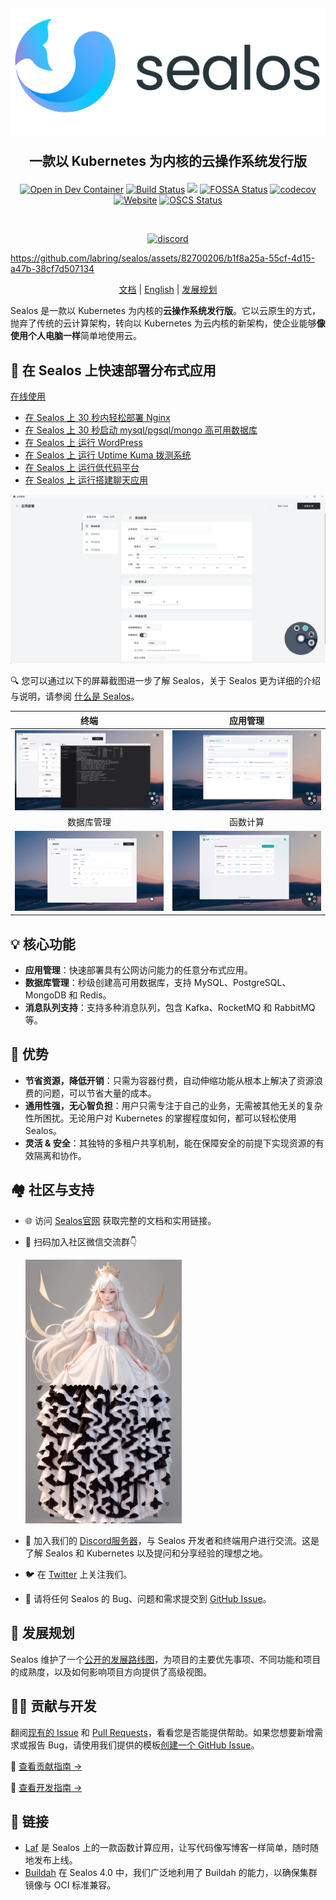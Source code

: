 <h2 align="center">

<picture>
  <source media="(prefers-color-scheme: dark)" srcset="./docs/4.0/img/sealos-left-dark.png" />
  <source media="(prefers-color-scheme: light)" srcset="./docs/4.0/img/sealos-left.png" />
  <img src="./docs/4.0/img/sealos-left.png" />
</picture>

一款以 Kubernetes 为内核的云操作系统发行版

</h2>

<div align="center">

[![Open in Dev Container](https://img.shields.io/static/v1?label=Dev%20Container&message=Open&color=blue&logo=visualstudiocode)](https://vscode.dev/github/labring/sealos)
[![Build Status](https://github.com/labring/sealos/actions/workflows/release.yml/badge.svg)](https://github.com/labring/sealos/actions)
[![](https://img.shields.io/docker/pulls/labring/kubernetes)](https://hub.docker.com/r/labring/kubernetes)
[![FOSSA Status](https://app.fossa.com/api/projects/git%2Bgithub.com%2Flabring%2Fsealos.svg?type=shield)](https://app.fossa.com/projects/git%2Bgithub.com%2Flabring%2Fsealos?ref=badge_shield)
[![codecov](https://codecov.io/gh/labring/sealos/branch/main/graph/badge.svg?token=e41ZDcj06N)](https://codecov.io/gh/labring/sealos)
[![Website](https://img.shields.io/website?url=https%3A%2F%2Fpostwoman.io&logo=Postwoman)](https://sealos.io)
[![OSCS Status](https://www.oscs1024.com/platform/badge/labring/sealos.svg?size=small)](https://www.oscs1024.com/project/labring/sealos?ref=badge_small)

<br />

[![discord](https://theme.zdassets.com/theme_assets/678183/cc59daa07820943e943c2fc283b9079d7003ff76.svg)](https://discord.gg/qzBmGGZGk7)

</div>

https://github.com/labring/sealos/assets/82700206/b1f8a25a-55cf-4d15-a47b-38cf7d507134

<p align="center">
  <a href="https://sealos.io/zh-Hans/docs/Intro">文档</a> |
  <a href="./README.md">English</a> | 
  <a href="https://github.com/orgs/labring/projects/4/views/9">发展规划</a>
</p>

Sealos 是一款以 Kubernetes 为内核的**云操作系统发行版**。它以云原生的方式，抛弃了传统的云计算架构，转向以 Kubernetes 为云内核的新架构，使企业能够**像使用个人电脑一样**简单地使用云。


## 🚀 在 Sealos 上快速部署分布式应用

[在线使用](https://cloud.sealos.io)

* [在 Sealos 上 30 秒内轻松部署 Nginx](https://sealos.io/docs/quick-start/app-deployments/use-app-launchpad)
* [在 Sealos 上 30 秒启动 mysql/pgsql/mongo 高可用数据库](https://sealos.io/docs/quick-start/app-deployments/install-db-with-database)
* [在 Sealos 上 运行 WordPress](https://sealos.io/docs/examples/blog-platform/install-wordpress)
* [在 Sealos 上 运行 Uptime Kuma 拨测系统](https://sealos.io/docs/examples/dial-testing-system/install-uptime-kuma)
* [在 Sealos 上 运行低代码平台](https://sealos.io/docs/category/low-code-platform)
* [在 Sealos 上 运行搭建聊天应用](https://sealos.io/docs/examples/social-communication/install-tailchat)

![](/docs/4.0/img/app-launchpad-zh.png)

🔍 您可以通过以下的屏幕截图进一步了解 Sealos，关于 Sealos 更为详细的介绍与说明，请参阅 [什么是 Sealos](https://sealos.io/docs/Intro)。

<div align="center">

| 终端 | 应用管理 |
| :---: | :---: |
| ![](/docs/4.0/img/terminal-zh.webp) | ![](/docs/4.0/img/app-launchpad-1-zh.webp) |
| 数据库管理 | 函数计算 |
| ![](/docs/4.0/img/database-zh.webp) | ![](/docs/4.0/img/laf-zh.webp) |

</div>

## 💡 核心功能

- **应用管理**：快速部署具有公网访问能力的任意分布式应用。
- **数据库管理**：秒级创建高可用数据库，支持 MySQL、PostgreSQL、MongoDB 和 Redis。
- **消息队列支持**：支持多种消息队列，包含 Kafka、RocketMQ 和 RabbitMQ 等。

## 🌟 优势

- **节省资源，降低开销**：只需为容器付费，自动伸缩功能从根本上解决了资源浪费的问题，可以节省大量的成本。
- **通用性强，无心智负担**：用户只需专注于自己的业务，无需被其他无关的复杂性所困扰。无论用户对 Kubernetes 的掌握程度如何，都可以轻松使用 Sealos。
- **灵活 & 安全**：其独特的多租户共享机制，能在保障安全的前提下实现资源的有效隔离和协作。


## 🏘️ 社区与支持

- 🌐 访问 [Sealos官网](https://sealos.io/) 获取完整的文档和实用链接。

- 📱 扫码加入社区微信交流群👇

  <img style="width: 250px;" src="/docs/4.0/img/sealos-qr-code.jpg">

- 💬 加入我们的 [Discord服务器](https://discord.gg/qzBmGGZGk7)，与 Sealos 开发者和终端用户进行交流。这是了解 Sealos 和 Kubernetes 以及提问和分享经验的理想之地。

- 🐦 在 [Twitter](https://twitter.com/sealosio) 上关注我们。

- 🐞 请将任何 Sealos 的 Bug、问题和需求提交到 [GitHub Issue](https://github.com/labring/sealos/issues/new/choose)。

## 🚧 发展规划

Sealos 维护了一个[公开的发展路线图](https://github.com/orgs/labring/projects/4/views/9)，为项目的主要优先事项、不同功能和项目的成熟度，以及如何影响项目方向提供了高级视图。

## 👩‍💻 贡献与开发

翻阅[现有的 Issue](https://github.com/labring/sealos/issues?q=is%3Aissue+is%3Aopen+sort%3Aupdated-desc) 和 [Pull Requests](https://github.com/labring/sealos/pulls?q=is%3Apr+is%3Aopen+sort%3Aupdated-desc)，看看您是否能提供帮助。如果您想要新增需求或报告 Bug，请使用我们提供的模板[创建一个 GitHub Issue](https://github.com/labring/sealos/issues/new/choose)。

📖 [查看贡献指南 →](./CONTRIBUTING.md)

🔧 [查看开发指南 →](./DEVELOPGUIDE.md)

## 🔗 链接

- [Laf](https://github.com/labring/laf) 是 Sealos 上的一款函数计算应用，让写代码像写博客一样简单，随时随地发布上线。
- [Buildah](https://github.com/containers/buildah) 在 Sealos 4.0 中，我们广泛地利用了 Buildah 的能力，以确保集群镜像与 OCI 标准兼容。

<!-- ## License -->

<!-- [![FOSSA Status](https://app.fossa.com/api/projects/git%2Bgithub.com%2Flabring%2Fsealos.svg?type=large)](https://app.fossa.com/projects/git%2Bgithub.com%2Flabring%2Fsealos?ref=badge_large) -->
